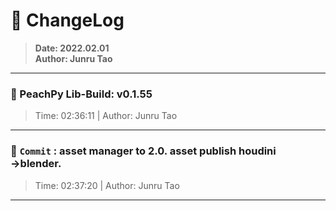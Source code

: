 # :hammer: ChangeLog
> __Date: 2022.02.01__<br>
> __Author: Junru Tao__<br>
---

### :electric_plug: PeachPy Lib-Build: v0.1.55
> Time: 02:36:11 | Author: Junru Tao
---


### :electric_plug: `Commit` : asset manager to 2.0. asset publish houdini &rarr;blender. 
> Time: 02:37:20 | Author: Junru Tao
---
